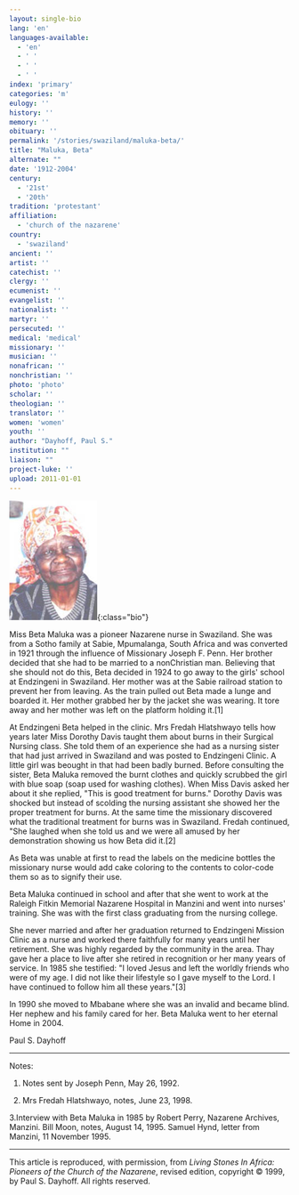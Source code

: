 ```yaml
---
layout: single-bio
lang: 'en'
languages-available:
  - 'en'
  - ' '
  - ' '
  - ' '
index: 'primary'
categories: 'm'
eulogy: ''
history: ''
memory: ''
obituary: ''
permalink: '/stories/swaziland/maluka-beta/'
title: "Maluka, Beta"
alternate: ""
date: '1912-2004'
century:
  - '21st'
  - '20th'
tradition: 'protestant'
affiliation:
  - 'church of the nazarene'
country:
  - 'swaziland'
ancient: ''
artist: ''
catechist: ''
clergy: ''
ecumenist: ''
evangelist: ''
nationalist: ''
martyr: ''
persecuted: ''
medical: 'medical'
missionary: ''
musician: ''
nonafrican: ''
nonchristian: ''
photo: 'photo'
scholar: ''
theologian: ''
translator: ''
women: 'women'
youth: ''
author: "Dayhoff, Paul S."
institution: ""
liaison: ""
project-luke: ''
upload: 2011-01-01
---
```


![Beta Maluka](/images/bio-pics/swaziland/maluka-beta/maluka_beta.jpg){:class="bio"}

Miss Beta Maluka was a pioneer Nazarene nurse in Swaziland. She was from a Sotho family at Sabie, Mpumalanga, South Africa and was converted in 1921 through the influence of Missionary Joseph F. Penn.  Her brother decided that she had to be married to a nonChristian man.  Believing that she should not do this, Beta decided in 1924 to go away to the girls' school at Endzingeni in Swaziland.  Her mother was at the Sabie railroad station to prevent her from leaving.  As the train pulled out Beta made a lunge and boarded it.  Her mother grabbed her by the jacket she was wearing.  It tore away and her mother  was left on the platform holding it.[1]

At Endzingeni Beta helped in the clinic. Mrs Fredah Hlatshwayo tells how years later Miss Dorothy Davis taught them about burns  in their Surgical Nursing class.  She told them of  an experience she had as a nursing sister that had just arrived in Swaziland and was posted to Endzingeni Clinic.  A little girl was beought in that had been badly burned.  Before consulting the sister, Beta Maluka removed the burnt clothes and quickly scrubbed the girl with blue soap (soap used for washing clothes).  When Miss Davis asked her about it she replied, "This is good treatment for burns."  Dorothy Davis was shocked but instead of scolding the nursing assistant she showed her the proper treatment for burns.  At the same time the missionary discovered what the traditional treatment for burns was in Swaziland.  Fredah continued, "She laughed when she told us and we were all amused by her demonstration showing us how Beta did it.[2]

As Beta was unable at first to read the labels on the medicine bottles the missionary nurse would add cake coloring to the contents to color-code them so as to signify their use.

Beta Maluka continued in school and  after that she went to work at the Raleigh Fitkin Memorial Nazarene Hospital in Manzini and went into nurses' training.  She was with the first class graduating from the nursing college.

She never married and after her graduation returned to Endzingeni Mission Clinic as a nurse and worked there faithfully for many years until her retirement.  She was highly regarded by the community in the area. Thay gave her a place to live after she retired in recognition or her many years of service.  In 1985 she testified: "I loved Jesus and left the worldly friends who were of my age.  I did not like their lifestyle so I gave myself to the Lord.  I have continued to follow him all these years."[3]

In 1990 she moved to Mbabane where she was an invalid and became blind.  Her nephew and his family cared for her.  Beta Maluka went to her eternal Home in 2004.

Paul S. Dayhoff

---

Notes:

1. Notes sent by Joseph Penn, May 26, 1992.

2. Mrs Fredah Hlatshwayo, notes, June 23, 1998.

3.Interview with Beta Maluka in 1985 by Robert Perry, Nazarene Archives, Manzini.  Bill Moon, notes, August 14, 1995.   Samuel Hynd, letter from Manzini, 11 November 1995.

---

This article is reproduced, with permission, from *Living Stones In Africa: Pioneers of the Church of the Nazarene*, revised edition, copyright &copy; 1999, by Paul S. Dayhoff.  All rights reserved.

